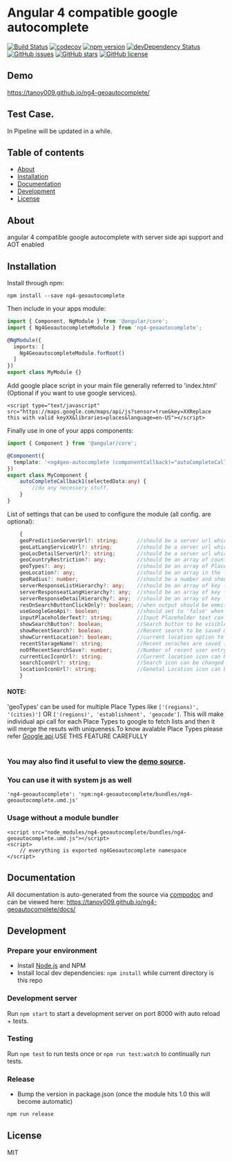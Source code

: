 ﻿# Angular 4 compatible google autocomplete
[![Build Status](https://travis-ci.org/tanoy009/ng4-geoautocomplete.svg?branch=master)](https://travis-ci.org/tanoy009/ng4-geoautocomplete)
[![codecov](https://codecov.io/gh/tanoy009/ng4-geoautocomplete/branch/master/graph/badge.svg)](https://codecov.io/gh/tanoy009/ng4-geoautocomplete)
[![npm version](https://badge.fury.io/js/ng4-geoautocomplete.svg)](http://badge.fury.io/js/ng4-geoautocomplete)
[![devDependency Status](https://david-dm.org/tanoy009/ng4-geoautocomplete/dev-status.svg)](https://david-dm.org/tanoy009/ng4-geoautocomplete?type=dev)
[![GitHub issues](https://img.shields.io/github/issues/tanoy009/ng4-geoautocomplete.svg)](https://github.com/tanoy009/ng4-geoautocomplete/issues)
[![GitHub stars](https://img.shields.io/github/stars/tanoy009/ng4-geoautocomplete.svg)](https://github.com/tanoy009/ng4-geoautocomplete/stargazers)
[![GitHub license](https://img.shields.io/badge/license-MIT-blue.svg)](https://raw.githubusercontent.com/tanoy009/ng4-geoautocomplete/master/LICENSE)

## Demo
https://tanoy009.github.io/ng4-geoautocomplete/

## Test Case.
In Pipeline will be updated in a while.

## Table of contents

- [About](#about)
- [Installation](#installation)
- [Documentation](#documentation)
- [Development](#development)
- [License](#license)

## About

angular 4 compatible google autocomplete with server side api support and AOT enabled

## Installation

Install through npm:
```
npm install --save ng4-geoautocomplete
```

Then include in your apps module:

```typescript
import { Component, NgModule } from '@angular/core';
import { Ng4GeoautocompleteModule } from 'ng4-geoautocomplete';

@NgModule({
  imports: [
    Ng4GeoautocompleteModule.forRoot()
  ]
})
export class MyModule {}
```
Add google place script in your main file generally referred to 'index.html' (Optional if you want to use google services).

```
<script type="text/javascript" src="https://maps.google.com/maps/api/js?sensor=true&key=XXReplace this with valid keyXX&libraries=places&language=en-US"></script>
```

Finally use in one of your apps components:
```typescript
import { Component } from '@angular/core';

@Component({
  template: '<ng4geo-autocomplete (componentCallback)="autoCompleteCallback1($event)"></ng4geo-autocomplete>'
})
export class MyComponent {
	autoCompleteCallback1(selectedData:any) {
		//do any necessery stuff.
	}
}
```

List of settings that can be used to configure the module (all config. are optional):
```typescript
	{
    geoPredictionServerUrl?: string;      //should be a server url which returns list of places upon input query (GET request)
    geoLatLangServiceUrl?: string;        //should be a server url which returns place object upon lat and lon. (GET request)
    geoLocDetailServerUrl?: string;       //should be a server url which returns place details upon placeID received by 'geoPredictionServerUrl' (GET request)
    geoCountryRestriction?: any;          //should be an array of country code where search should be restricted like ['in', 'us', 'pr', 'vi', 'gu', 'mp'] *(Default: 'no restriction')*
    geoTypes?: any;                       //should be an array of Place types defined by [Google api](https://developers.google.com/places/web-service/autocomplete#place_types).
    geoLocation?: any;                    //should be an array in the format [latitude,longitude]. This feature will not work if country restriction is implimented.
    geoRadius?: number;                   //should be a number and should only be used with 'geoLocation'.
    serverResponseListHierarchy?: any;    //should be an array of key from where 'geoPredictionServer' data should be extracted. (see Example.)
    serverResponseatLangHierarchy?: any;  //should be an array of key from where 'geoLatLangService' data should be extracted. (see Example.)
    serverResponseDetailHierarchy?: any;  //should be an array of key from where 'geoLocDetailSerice' data should be extracted. (see Example.)
    resOnSearchButtonClickOnly?: boolean; //when output should be emmited when search button clicked only.
    useGoogleGeoApi?: boolean;            //should set to 'false' when server urls to be used instade of google api. *(Default: true)*
    inputPlaceholderText?: string;        //Input Placeholder text can be changed *(Default: 'Enter Area Name')*
    showSearchButton?: boolean;           //Search button to be visible or not. *(Default: true)*
    showRecentSearch?: boolean;           //Recent search to be saved & shown to user or not. *(Default: true)*
    showCurrentLocation?: boolean;        //current location option to be visible or not. *(Default: true)*
    recentStorageName?: string;           //Recent seraches are saved in browser localsorage. The key value which is used by the module to save can be changed. *(Default: 'recentSearches')*
    noOfRecentSearchSave?: number;        //Number of recent user entry to be saved . *(Default: 5)*
    currentLocIconUrl?: string;           //Current location icon can be changed *(Should be an image url or svg url)*
    searchIconUrl?: string;               //Search icon can be changed *(Should be an image url or svg url)*
    locationIconUrl?: string;             //Genetal Location icon can be changed *(Should be an image or svg url)*
	}
```
#### NOTE: 
'geoTypes' can be used for multiple Place Types like `['(regions)', '(cities)']` OR `['(regions)', 'establishment', 'geocode']`. This will make individual api call for each Place Types to google to fetch lists and then it will merge the resuts with uniqueness.To know avalable Place Types please refer [Google api](https://developers.google.com/places/web-service/autocomplete#place_types).USE THIS FEATURE CAREFULLY<br/><br/>
### You may also find it useful to view the [demo source](https://github.com/tanoy009/ng4-geoautocomplete/blob/master/demo/demo.component.ts).

### You can use it with system js as well

`'ng4-geoautocomplete': 'npm:ng4-geoautocomplete/bundles/ng4-geoautocomplete.umd.js'`

### Usage without a module bundler
```
<script src="node_modules/ng4-geoautocomplete/bundles/ng4-geoautocomplete.umd.js"></script>
<script>
    // everything is exported ng4Geoautocomplete namespace
</script>
```

## Documentation
All documentation is auto-generated from the source via [compodoc](https://compodoc.github.io/compodoc/) and can be viewed here:
https://tanoy009.github.io/ng4-geoautocomplete/docs/

## Development

### Prepare your environment
* Install [Node.js](http://nodejs.org/) and NPM
* Install local dev dependencies: `npm install` while current directory is this repo

### Development server
Run `npm start` to start a development server on port 8000 with auto reload + tests.

### Testing
Run `npm test` to run tests once or `npm run test:watch` to continually run tests.

### Release
* Bump the version in package.json (once the module hits 1.0 this will become automatic)
```bash
npm run release
```

## License

MIT
